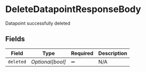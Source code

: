 # DeleteDatapointResponseBody

Datapoint successfully deleted


## Fields

| Field              | Type               | Required           | Description        |
| ------------------ | ------------------ | ------------------ | ------------------ |
| `deleted`          | *Optional[bool]*   | :heavy_minus_sign: | N/A                |